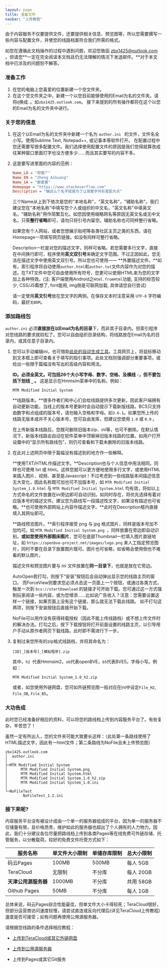 ```yaml
---
layout: page
title: 准备文件
navbar: "上传教程"
---
```


由于内容服务不仅要提供文件，还要提供相关信息、预览图等，所以您需要撰写一些内容与配置文件，并使您的线路档案符合我们所需的格式。

如您在遵循此文档操作的过程中遇到问题，欢迎您致函 [zbx1425@outlook.com](mailto:zbx1425@outlook.com) 。但请您**一定在完全阅读本文档且仍无法理解的情况下发送邮件。**对于本文档中已涉及的问题恕不解答。

### 准备工作

1. 在您的电脑上您喜爱的位置新建一个空文件夹。
2. 在这个空文件夹之中，新建一个以您目前能够使用的Email为名的文件夹。请将`@`换成`.`。如`zbx1425.outlook.com`。
   接下来提到的所有操作都将在这个以您的Email为名的文件夹中进行。

### 关于您的信息

1. 在这个以Email为名的文件夹中新建一个名为  `author.ini ` 的文件，文件名全小写。使用Sublime Text, Notepad++, 或记事本等软件打开。
   在配置过程中您还需要写很多配置文件。我们选择使用配置文件的原因是我们觉得就算改成往某种窗口里面打字也没方便多少……而且其实要写的内容不多。

2. 这是要写进里面的内容的范例：

   ```ini
   Name_LO = "郑爱广"
   Name_EN = "Zheng AiGuang"
   Name_SA = "鄭愛廣"
   Homepage = "https://www.stackoverflow.com"
   Description = "编这么个名字就是为了让简繁字外形差距大点"
   ```

   三个Name从上到下依次是您的"本地名称"，"英文名称"，"辅助名称"。我们建议您在"本地名称"中填写您个人或组织的中文名，"英文名称"中填英文名，"辅助名称"用作简繁互化。如您因使用缩略网名等原因无英文名或无中文名，只需**整行省略**即可，请勿只将引号内留空。辅助名称也可同样整行省略。

   如果您有个人网站，或者您想展示贴吧等各类社区主页之类的东西，请在Homepage一项填写网页链接。如没有同样可整行省略。

   Description一栏是对您的描述文字，同样可省略。若您需要多行文字，直接在中间换行即可，程序使用**英文双引号**来确定文字范围。不过正因如此，您无法在描述文字中使用英文双引号。所以您也可使用——
   **外置描述文件。**如有，索引程序将自动使用`author.html`和`author.txt`文件内容作为对您的描述。在TXT文件中您可自由使用所有符号，您更可以使用HTML来为您的文字加上各种特效。(注: 客户端使用Android之`Html.fromHtml`功能, 支持的标签较少, CSS/JS甭想了, font能用, img倒是可联网加载, 具体请您自行尝试)

   请一定使用**英文引号**放在您文字的两侧。在保存文本时注意采用 `UTF-8` 字符编码，最好`无BOM`。

### 添加路线包

`author.ini` 必须**直接放在以Email为名的目录**下，而非其子目录内。但索引程序对您线路的要求就较松了。您可以自由组织目录结构，将线路放在Email为名的目录内，或其任意子目录内。

1. 您可以手动编辑ini，也可借助[此处的自动生成工具](https://api.zbx1425.tk:8953/bcs-src/tool/packini.html)。工具网页上，将鼠标移动到文本框上即可查看关于填写的指引事项。此处文档则强调部分重要事项，或给出一些限于篇幅没有写出的高级内容和用法。
   
   **ID。必须全英文。可包括26个大小写字母、数字、空格、及横线 `-`，但不要包括下划线 `_` 。**
   这是显示在Hmmsim菜单中的名称。例如：
   
   ```
   MTR Modified Initial System
   ```
   
   **线路版本。**很多作者们和中心们会给线路提供多次更新，因此客户端拥有自动更新功能，当线上的版本号更新时会自动提示下载新版线路。BCS只支持由数字和点组成的版本号，请勿输入空格和字母。如`3.6.1`。如果您所上传的线路无版本或并不关心版本号，您可自由发挥，但建议您使用 `1.0` 或 `0.0` 。
   
   在上传新版本线路后，您既可删除旧版本zip、ini等，也可不删除。在默认情况下，新版本线路会自动在软件菜单中顶替掉旧版本线路的位置。如用户打开设置中的“显示所有路线包”，则仍可查看和下载未删除的旧版本线路。
   
2. 在此对上述网页中限于篇幅没有描述到的地方作一些解释。

   **使用TXT/HTML作描述文字。**Description也与个人信息中用法相同。同样也可使用 txt 或 html。这样您就可以更方便地使用多行文字，或使用HTML来插入图片、视频、甚至是Javascript！不过考虑到一些线路版本间描述信息无大变化，因此名称既可加也可不加版本号，如 `MTR Modified Initial System_1.0.html` 与 `MTR Modified Initial System.html` 均有效，将如以上方式命名的文件放置在ini旁边即可自动识别。如同时存在，将优先选择有着对应版本号的描述文件。建议您为路线写一段描述性文字，如果没有描述也可省略。**也可使用外部网站上内容作描述文字。**此时在Description框内直接填入其网址即可。

   **路线预览图片。**索引程序接受 png 与 jpg 格式图片，同样是版本号加不加均可。如 `MTR Modified Initial System.png `，同样放置在旁边即自动识别。**或如您使用外部图床图片**，您可在底部Thumbnail一栏填入图片直链地址，如 `https://openbve-project.net/images/logo.png` 来人工指定预览图片，同时不要在目录下放置图片既可。图片也可省略，如省略会使用倒也不难看的默认图片。

   描述文件和预览图片要与 ini 文件放置在**同一目录下**，也就是放在它旁边。 

   AutoOpen若打勾，则按下"安装"按钮后会自动弹出显示您的线路主页的窗口。
   而ForceView则要求您必须点击这一页面上一个按钮，或通过各类方式，触发一次到 `bcs://startDownload` 的链接才可开始下载。您可通过这一方式强制玩家阅读一些内容，或为您增添……比如说广告收入？注意：您需要设置这样一个链接，如果页面上没有这个链接，那么就无法下载此线路。
   如不打勾这两项，则按下安装按钮后直接开始下载。

   NoFile可以用作没有获得转载授权（因此不能上传线路档）或不想上传文件时的解决办法。打勾之后，按下下载按钮将打开前面设置的线路主页，以引导用户手动从原作者网页下载线路。此时即不需进行下一步。

3. 复制过来您所有的zip格式线路档，并将其命名为：

   ```
   [ID]_[版本号]_[模拟程序].zip
   ```

   其中，`h2 `代表Hmmsim2，`ob`代表openBVE，`b5`代表BVE5。字母小写。例如：

   ```
   MTR Modified Initial System_1.0_h2.zip
   ```

   或者，如您使用外链网盘，您可如外链预览图一般对应在ini中设定`File_H2`, `File_OB`, `File_B5`。

### 大功告成

此时您已经准备好相应的资料，可以将您的路线档上传到内容服务平台了。有些复杂，辛苦您了！

虽然一定有所出入，您的文件夹可能大致要长这样：（此处第一条路线使用了HTML描述文字，因此有一html文件；第二条路线为NoFile且未上传预览图）

```
zbx1425.outlook.com
│  author.ini
│
├─MTR Modified Initial System
│      MTR Modified Initial System.png
│      MTR Modified Initial System.html
│      MTR Modified Initial System_1.0_h2.zip
│      MTR Modified Initial System_1.0.ini
│
└─NoFileTest
        NoFileTest_1.2.ini
```



### 接下来呢?

内容服务平台没有被设计成由一个单一的服务器组成的平台，因为单一的服务器不仅储量有限，且价格昂贵，维护如此的服务器也超出了个人拥有的人力物力。因此，我们十分建议各位尽量把路线档上传到各类Pages等在线免费可外链存储、托管服务，以分散载荷。较好的免费文件托管方式如下：

| 服务名称             | 单文件大小限制 | 单储存库限制 | 总大小限制 |
| -------------------- | -------------- | ------------ | ---------- |
| 码云Pages            | 100MB          | 500MB        | 每人 5GB   |
| TeraCloud            | 无限制         | 不分库       | 每人 20GB  |
| **天津公用源服务器** | 1000MB         | 不分库       | 共用 58GB  |
| Github Pages         | 50MB           | 不分库       | 每人 1GB   |

总体来说，码云Pages综合性能最佳，但单文件大小卡得较死；TeraCloud很好，但部分运营商访问速度较慢，请尝试直连或反向代理后(详见TeraCloud上传教程)速度是否可接受；如有问题再使用公用源服务器。

请根据您线路的条件选择相应教程：

* [上传到TeraCloud或其它外链网盘](clouddisk.html)

* [上传到公用源服务器](publicsrc.html)
* 上传到Pages或其它Git服务
